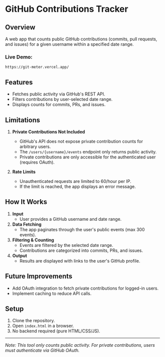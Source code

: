 # GitHub Contributions Tracker  

## Overview  
A web app that counts public GitHub contributions (commits, pull requests, and issues) for a given username within a specified date range.  
### Live Demo: 

    https://git-meter.vercel.app/
    
## Features  
- Fetches public activity via GitHub's REST API.  
- Filters contributions by user-selected date range.  
- Displays counts for commits, PRs, and issues.  

## Limitations  
1. **Private Contributions Not Included**  
   - GitHub's API does not expose private contribution counts for arbitrary users.  
   - The `/users/{username}/events` endpoint only returns public activity.  
   - Private contributions are only accessible for the authenticated user (requires OAuth).  

2. **Rate Limits**  
   - Unauthenticated requests are limited to 60/hour per IP.  
   - If the limit is reached, the app displays an error message.  

## How It Works  
1. **Input**  
   - User provides a GitHub username and date range.  
2. **Data Fetching**  
   - The app paginates through the user's public events (max 300 events).  
3. **Filtering & Counting**  
   - Events are filtered by the selected date range.  
   - Contributions are categorized into commits, PRs, and issues.  
4. **Output**  
   - Results are displayed with links to the user's GitHub profile.  

## Future Improvements  
- Add OAuth integration to fetch private contributions for logged-in users.  
- Implement caching to reduce API calls.  

## Setup  
1. Clone the repository.  
2. Open `index.html` in a browser.  
3. No backend required (pure HTML/CSS/JS).  

---  
*Note: This tool only counts public activity. For private contributions, users must authenticate via GitHub OAuth.*
